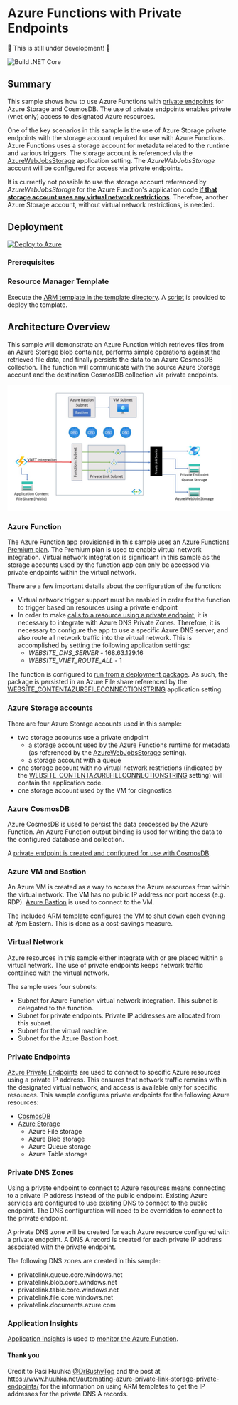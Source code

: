 # Azure Functions with Private Endpoints

:construction: This is still under development! :construction:

![Build .NET Core](https://github.com/mcollier/azure-functions-private-storage/workflows/Build%20.NET%20Core/badge.svg)

## Summary

This sample shows how to use Azure Functions with [private endpoints](https://docs.microsoft.com/azure/private-link/private-endpoint-overview) for Azure Storage and CosmosDB.  The use of private endpoints enables private (vnet only) access to designated Azure resources.

One of the key scenarios in this sample is the use of Azure Storage private endpoints with the storage account required for use with Azure Functions.  Azure Functions uses a storage account for metadata related to the runtime and various triggers.  The storage account is referenced via the [AzureWebJobsStorage](https://docs.microsoft.com/azure/azure-functions/functions-app-settings#azurewebjobsstorage) application setting.  The *AzureWebJobsStorage* account will be configured for access via private endpoints.

It is currently not possible to use the storage account referenced by *AzureWebJobsStorage* for the Azure Function's application code **[if that storage account uses any virtual network restrictions](https://docs.microsoft.com/azure/azure-functions/functions-networking-options#restrict-your-storage-account-to-a-virtual-network)**.  Therefore, another Azure Storage account, without virtual network restrictions, is needed.

## Deployment

[![Deploy to Azure](https://aka.ms/deploytoazurebutton)](https://portal.azure.com/#create/Microsoft.Template/uri/https%3A%2F%2Fgithub.com%2Fmcollier%2Fazure-functions-private-storage.git)

### Prerequisites

### Resource Manager Template

Execute the [ARM template in the template directory](./template/azuredeploy.json).  A [script](./template/deploy.sh) is provided to deploy the template.

## Architecture Overview

This sample will demonstrate an Azure Function which retrieves files from an Azure Storage blob container, performs simple operations against the retrieved file data, and finally persists the data to an Azure CosmosDB collection.  The function will communicate with the source Azure Storage account and the destination CosmosDB collection via private endpoints.  

![Architecture diagram](private-function-diagram.jpg)

### Azure Function

The Azure Function app provisioned in this sample uses an [Azure Functions Premium plan](https://docs.microsoft.com/azure/azure-functions/functions-premium-plan#features).  The Premium plan is used to enable virtual network integration.  Virtual network integration is significant in this sample as the storage accounts used by the function app can only be accessed via private endpoints within the virtual network.

There are a few important details about the configuration of the function:

- Virtual network trigger support must be enabled in order for the function to trigger based on resources using a private endpoint
- In order to make [calls to a resource using a private endpoint](https://docs.microsoft.com/azure/azure-functions/functions-networking-options#azure-dns-private-zones), it is necessary to integrate with Azure DNS Private Zones. Therefore, it is necessary to configure the app to use a specific Azure DNS server, and also route all network traffic into the virtual network.  This is accomplished by setting the following application settings:
  - _WEBSITE_DNS_SERVER_ - 168.63.129.16
  - _WEBSITE_VNET_ROUTE_ALL_ - 1

The function is configured to [run from a deployment package](https://docs.microsoft.com/azure/azure-functions/run-functions-from-deployment-package).  As such, the package is persisted in an Azure File share referenced by the [WEBSITE_CONTENTAZUREFILECONNECTIONSTRING](https://docs.microsoft.com/azure/azure-functions/functions-app-settings#website_contentazurefileconnectionstring) application setting.

### Azure Storage accounts

There are four Azure Storage accounts used in this sample:

- two storage accounts use a private endpoint
  - a storage account used by the Azure Functions runtime for metadata (as referenced by the [AzureWebJobsStorage](https://docs.microsoft.com/azure/azure-functions/functions-app-settings#azurewebjobsstorage) setting).
  - a storage account with a queue
- one storage account with no virtual network restrictions (indicated by the [WEBSITE_CONTENTAZUREFILECONNECTIONSTRING](https://docs.microsoft.com/azure/azure-functions/functions-app-settings#website_contentazurefileconnectionstring) setting) will contain the application code.
- one storage account used by the VM for diagnostics

### Azure CosmosDB

Azure CosmosDB is used to persist the data processed by the Azure Function.  An Azure Function output binding is used for writing the data to the configured database and collection.

A [private endpoint is created and configured for use with CosmosDB](https://docs.microsoft.com/azure/cosmos-db/how-to-configure-private-endpoints).

### Azure VM and Bastion

An Azure VM is created as a way to access the Azure resources from within the virtual network.  The VM has no public IP address nor port access (e.g. RDP).  [Azure Bastion](https://docs.microsoft.com/azure/bastion/bastion-overview) is used to connect to the VM.

The included ARM template configures the VM to shut down each evening at 7pm Eastern.  This is done as a cost-savings measure.

### Virtual Network

Azure resources in this sample either integrate with or are placed within a virtual network. The use of private endpoints keeps network traffic contained with the virtual network.

The sample uses four subnets:

- Subnet for Azure Function virtual network integration.  This subnet is delegated to the function.
- Subnet for private endpoints.  Private IP addresses are allocated from this subnet.
- Subnet for the virtual machine.
- Subnet for the Azure Bastion host.

### Private Endpoints

[Azure Private Endpoints](https://docs.microsoft.com/azure/private-link/private-endpoint-overview) are used to connect to specific Azure resources using a private IP address.  This ensures that network traffic remains within the designated virtual network, and access is available only for specific resources.  This sample configures private endpoints for the following Azure resources:

- [CosmosDB](https://docs.microsoft.com/azure/cosmos-db/how-to-configure-private-endpoints)
- [Azure Storage](https://docs.microsoft.com/azure/storage/common/storage-private-endpoints)
  - Azure File storage
  - Azure Blob storage
  - Azure Queue storage
  - Azure Table storage
  
### Private DNS Zones

Using a private endpoint to connect to Azure resources means connecting to a private IP address instead of the public endpoint.  Existing Azure services are configured to use existing DNS to connect to the public endpoint.  The DNS configuration will need to be overridden to connect to the private endpoint.

A private DNS zone will be created for each Azure resource configured with a private endpoint.  A DNS A record is created for each private IP address associated with the private endpoint. 

The following DNS zones are created in this sample:

- privatelink.queue.core.windows.net
- privatelink.blob.core.windows.net
- privatelink.table.core.windows.net
- privatelink.file.core.windows.net
- privatelink.documents.azure.com

### Application Insights

[Application Insights](https://docs.microsoft.com/azure/azure-monitor/app/app-insights-overview) is used to [monitor the Azure Function](https://docs.microsoft.com/azure/azure-functions/functions-monitoring).

#### Thank you

Credit to Pasi Huuhka [@DrBushyTop](https://twitter.com/DrBushyTop) and the post at https://www.huuhka.net/automating-azure-private-link-storage-private-endpoints/ for the information on using ARM templates to get the IP addresses for the private DNS A records.
